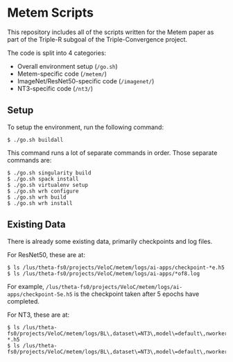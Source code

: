 # Metem Scripts

This repository includes all of the scripts written for the Metem paper as part
of the Triple-R subgoal of the Triple-Convergence project.

The code is split into 4 categories:
- Overall environment setup (`/go.sh`)
- Metem-specific code (`/metem/`)
- ImageNet/ResNet50-specific code (`/imagenet/`)
- NT3-specific code (`/nt3/`)


## Setup

To setup the environment, run the following command:

```console
$ ./go.sh buildall
```

This command runs a lot of separate commands in order. Those separate commands
are:

```console
$ ./go.sh singularity build
$ ./go.sh spack install
$ ./go.sh virtualenv setup
$ ./go.sh wrh configure
$ ./go.sh wrh build
$ ./go.sh wrh install
```


## Existing Data

There is already some existing data, primarily checkpoints and log files.

For ResNet50, these are at:

```console
$ ls /lus/theta-fs0/projects/VeloC/metem/logs/ai-apps/checkpoint-*e.h5
$ ls /lus/theta-fs0/projects/VeloC/metem/logs/ai-apps/*of8.log
```

For example,
`/lus/theta-fs0/projects/VeloC/metem/logs/ai-apps/checkpoint-5e.h5` is the
checkpoint taken after 5 epochs have completed.

For NT3, these are at:

```console
$ ls /lus/theta-fs0/projects/VeloC/metem/logs/BL\,dataset\=NT3\,model\=default\,nworkers\=8\,seed\=1337\,div\=1\,nepochs\=200/checkpoint-*.h5
$ ls /lus/theta-fs0/projects/VeloC/metem/logs/BL\,dataset\=NT3\,model\=default\,nworkers\=8\,seed\=1337\,div\=1\,nepochs\=200/*of8.log
```
